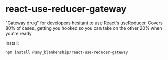 # react-use-reducer-gateway
"Gateway drug" for developers hesitant to use React's useReducer. Covers 80% of cases, getting you hooked so you can take on the other 20% when you're ready.

Install:
```
npm install @amy_blankenship/react-use-reducer-gateway
```